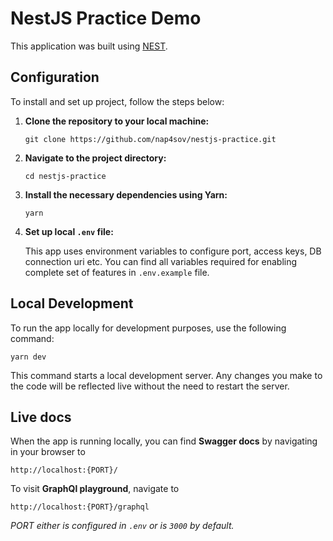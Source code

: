 # NestJS Practice Demo

This application was built using [NEST](https://nestjs.com/).

## Configuration

To install and set up project, follow the steps below:

1. **Clone the repository to your local machine:**

   ```
   git clone https://github.com/nap4sov/nestjs-practice.git
   ```

2. **Navigate to the project directory:**

   ```
   cd nestjs-practice
   ```

3. **Install the necessary dependencies using Yarn:**

   ```
   yarn
   ```

4. **Set up local `.env` file:**

   This app uses environment variables to configure port, access keys, DB connection uri etc. You can find all variables required for enabling complete set of features in `.env.example` file.

## Local Development

To run the app locally for development purposes, use the following command:

```
yarn dev
```

This command starts a local development server. Any changes you make to the code will be reflected live without the need to restart the server.

## Live docs

When the app is running locally, you can find **Swagger docs** by navigating in your browser to

```
http://localhost:{PORT}/
```

To visit **GraphQl playground**, navigate to

```
http://localhost:{PORT}/graphql
```

_PORT either is configured in `.env` or is `3000` by default._
